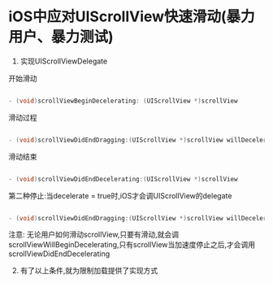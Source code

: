 # iOS中应对UIScrollView快速滑动(暴力用户、暴力测试)

1. 实现UIScrollViewDelegate

开始滑动

``` Objective-C

- (void)scrollViewBeginDecelerating: (UIScrollView *)scrollView

```

滑动过程

``` Objective-C

- (void)scrollViewDidEndDragging:(UIScrollView *)scrollView willDecelerate:(BOOL)decelerate

```

滑动结束

``` Objective-C

- (void)scrollViewDidEndDecelerating:(UIScrollView *)scrollView

```

第二种停止:当decelerate = true时,iOS才会调UIScrollView的delegate

``` Objective-C

- (void)scrollViewDidEndDragging:(UIScrollView *)scrollView willDecelerate:(BOOL)decelerate

```

注意: 无论用户如何滑动scrollView,只要有滑动,就会调scrollViewWillBeginDecelerating,只有scrollView当加速度停止之后,才会调用scrollViewDidEndDecelerating

2. 有了以上条件,就为限制加载提供了实现方式
